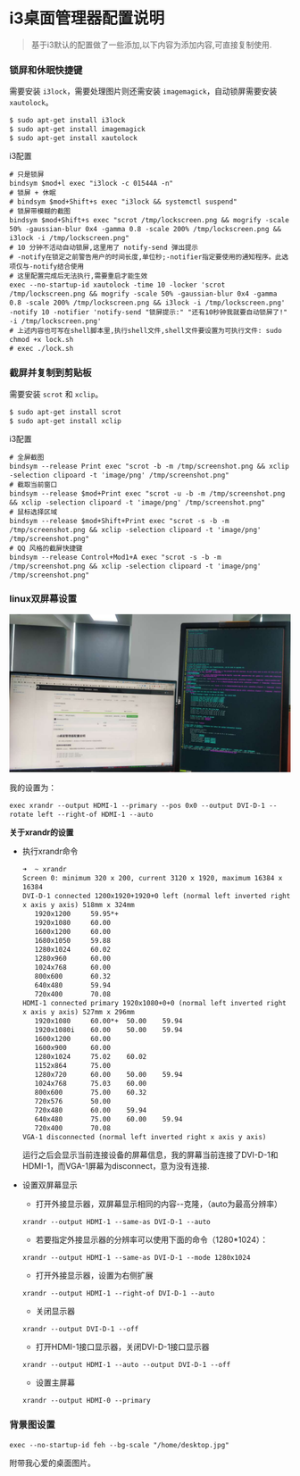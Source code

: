 i3桌面管理器配置说明
=====

> 基于i3默认的配置做了一些添加,以下内容为添加内容,可直接复制使用.

### 锁屏和休眠快捷键

需要安装 ``i3lock``，需要处理图片则还需安装 ``imagemagick``，自动锁屏需要安装 ``xautolock``。

```
$ sudo apt-get install i3lock
$ sudo apt-get install imagemagick
$ sudo apt-get install xautolock
```
i3配置

```
# 只是锁屏
bindsym $mod+l exec "i3lock -c 01544A -n"
# 锁屏 + 休眠
# bindsym $mod+Shift+s exec "i3lock && systemctl suspend"
# 锁屏带模糊的截图
bindsym $mod+Shift+s exec "scrot /tmp/lockscreen.png && mogrify -scale 50% -gaussian-blur 0x4 -gamma 0.8 -scale 200% /tmp/lockscreen.png && i3lock -i /tmp/lockscreen.png"
# 10 分钟不活动自动锁屏,这里用了 notify-send 弹出提示
# -notify在锁定之前警告用户的时间长度,单位秒;-notifier指定要使用的通知程序。此选项仅与-notify结合使用
# 这里配置完成后无法执行,需要重启才能生效
exec --no-startup-id xautolock -time 10 -locker 'scrot /tmp/lockscreen.png && mogrify -scale 50% -gaussian-blur 0x4 -gamma 0.8 -scale 200% /tmp/lockscreen.png && i3lock -i /tmp/lockscreen.png' -notify 10 -notifier 'notify-send "锁屏提示:" "还有10秒钟我就要自动锁屏了!" -i /tmp/lockscreen.png'
# 上述内容也可写在shell脚本里,执行shell文件,shell文件要设置为可执行文件: sudo chmod +x lock.sh
# exec ./lock.sh
```

### 截屏并复制到剪贴板

需要安装 ``scrot`` 和 ``xclip``。

```
$ sudo apt-get install scrot
$ sudo apt-get install xclip
```

i3配置

```
# 全屏截图
bindsym --release Print exec "scrot -b -m /tmp/screenshot.png && xclip -selection clipoard -t 'image/png' /tmp/screenshot.png"
# 截取当前窗口
bindsym --release $mod+Print exec "scrot -u -b -m /tmp/screenshot.png && xclip -selection clipoard -t 'image/png' /tmp/screenshot.png"
# 鼠标选择区域
bindsym --release $mod+Shift+Print exec "scrot -s -b -m /tmp/screenshot.png && xclip -selection clipoard -t 'image/png' /tmp/screenshot.png"
# QQ 风格的截屏快捷键
bindsym --release Control+Mod1+A exec "scrot -s -b -m /tmp/screenshot.png && xclip -selection clipoard -t 'image/png' /tmp/screenshot.png"
```

### linux双屏幕设置

![](xrandr.jpg)

我的设置为：
```
exec xrandr --output HDMI-1 --primary --pos 0x0 --output DVI-D-1 --rotate left --right-of HDMI-1 --auto
```

**关于xrandr的设置**

  * 执行xrandr命令
    
    ```
    ➜  ~ xrandr
    Screen 0: minimum 320 x 200, current 3120 x 1920, maximum 16384 x 16384
    DVI-D-1 connected 1200x1920+1920+0 left (normal left inverted right x axis y axis) 518mm x 324mm
       1920x1200     59.95*+
       1920x1080     60.00  
       1600x1200     60.00  
       1680x1050     59.88  
       1280x1024     60.02  
       1280x960      60.00  
       1024x768      60.00  
       800x600       60.32  
       640x480       59.94  
       720x400       70.08  
    HDMI-1 connected primary 1920x1080+0+0 (normal left inverted right x axis y axis) 527mm x 296mm
       1920x1080     60.00*+  50.00    59.94  
       1920x1080i    60.00    50.00    59.94  
       1600x1200     60.00  
       1600x900      60.00  
       1280x1024     75.02    60.02  
       1152x864      75.00  
       1280x720      60.00    50.00    59.94  
       1024x768      75.03    60.00  
       800x600       75.00    60.32  
       720x576       50.00  
       720x480       60.00    59.94  
       640x480       75.00    60.00    59.94  
       720x400       70.08  
    VGA-1 disconnected (normal left inverted right x axis y axis)
    ```

    运行之后会显示当前连接设备的屏幕信息，我的屏幕当前连接了DVI-D-1和HDMI-1，而VGA-1屏幕为disconnect，意为没有连接.

  * 设置双屏幕显示
  
    * 打开外接显示器，双屏幕显示相同的内容--克隆，（auto为最高分辨率）
    ```
    xrandr --output HDMI-1 --same-as DVI-D-1 --auto
    ```
    * 若要指定外接显示器的分辨率可以使用下面的命令（1280*1024）：
    ```
    xrandr --output HDMI-1 --same-as DVI-D-1 --mode 1280x1024
    ```
    * 打开外接显示器，设置为右侧扩展
    ```
    xrandr --output HDMI-1 --right-of DVI-D-1 --auto
    ```
    * 关闭显示器
    ```
    xrandr --output DVI-D-1 --off
    ```
    * 打开HDMI-1接口显示器，关闭DVI-D-1接口显示器
    ```
    xrandr --output HDMI-1 --auto --output DVI-D-1 --off
    ```
    * 设置主屏幕
    ```
    xrandr --output HDMI-0 --primary
    ```

### 背景图设置

```
exec --no-startup-id feh --bg-scale "/home/desktop.jpg"
```

附带我心爱的桌面图片。
